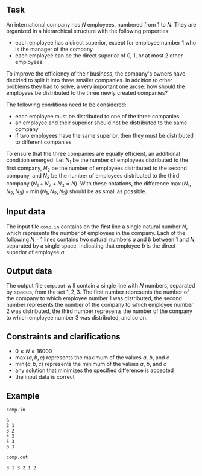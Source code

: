 ## Task

An international company has $N$ employees, numbered from $1$ to $N$. They are organized in a hierarchical structure with the following properties:
- each employee has a direct superior, except for employee number $1$ who is the manager of the company
- each employee can be the direct superior of $0$, $1$, or at most $2$ other employees.

To improve the efficiency of their business, the company's owners have decided to split it into three smaller companies. In addition to other problems they had to solve, a very important one arose: how should the employees be distributed to the three newly created companies?

The following conditions need to be considered:
- each employee must be distributed to one of the three companies
- an employee and their superior should not be distributed to the same company
- if two employees have the same superior, then they must be distributed to different companies

To ensure that the three companies are equally efficient, an additional condition emerged. Let $N_1$ be the number of employees distributed to the first company, $N_2$ be the number of employees distributed to the second company, and $N_3$ be the number of employees distributed to the third company ($N_1 + N_2 + N_3 = N$). With these notations, the difference $\max(N_1, N_2, N_3) - \min(N_1, N_2, N_3)$ should be as small as possible.

## Input data

The input file `comp.in` contains on the first line a single natural number $N$, which represents the number of employees in the company. Each of the following $N-1$ lines contains two natural numbers $a$ and $b$ between $1$ and $N$, separated by a single space, indicating that employee $b$ is the direct superior of employee $a$.

## Output data

The output file `comp.out` will contain a single line with $N$ numbers, separated by spaces, from the set ${1, 2, 3}$. The first number represents the number of the company to which employee number $1$ was distributed, the second number represents the number of the company to which employee number $2$ was distributed, the third number represents the number of the company to which employee number $3$ was distributed, and so on.

## Constraints and clarifications

- $0 \leq N \leq 16000$
- $\max(a, b, c)$ represents the maximum of the values $a$, $b$, and $c$
- $\min(a, b, c)$ represents the minimum of the values $a$, $b$, and $c$
- any solution that minimizes the specified difference is accepted
- the input data is correct

## Example

`comp.in`
```
6
2 1
3 2
4 2
5 3
6 3
```

`comp.out`
```
3 1 3 2 1 2
```